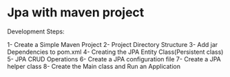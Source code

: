 # Jpa with maven project
Development Steps:

1- Create a Simple Maven Project
2- Project Directory Structure
3- Add jar Dependencies to pom.xml
4- Creating the JPA Entity Class(Persistent class)
5- JPA CRUD Operations
6- Create a JPA configuration file
7- Create a JPA helper class
8- Create the Main class and Run an Application
